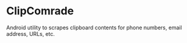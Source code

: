 ClipComrade
===========

Android utility to scrapes clipboard contents for phone numbers, email address, URLs, etc.
